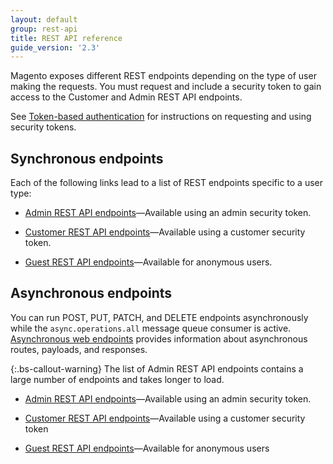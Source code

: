 ```yaml
---
layout: default
group: rest-api
title: REST API reference
guide_version: '2.3'
---
```


Magento exposes different REST endpoints depending on the type of user making the requests.
You must request and include a security token to gain access to the Customer and Admin REST API endpoints.

See [Token-based authentication][] for instructions on requesting and using security tokens.

## Synchronous endpoints

Each of the following links lead to a list of REST endpoints specific to a user type:

*  [Admin REST API endpoints](https://developer.adobe.com/commerce/webapi/rest/quick-reference/)—Available using an admin security token.

*  [Customer REST API endpoints](https://developer.adobe.com/commerce/webapi/rest/quick-reference/)—Available using a customer security token.

*  [Guest REST API endpoints](https://developer.adobe.com/commerce/webapi/rest/quick-reference/)—Available for anonymous users.

## Asynchronous endpoints

You can run POST, PUT, PATCH, and DELETE endpoints asynchronously while the `async.operations.all` message queue consumer is active. [Asynchronous web endpoints]({{page.baseurl}}/rest/asynchronous-web-endpoints.html) provides information about asynchronous routes, payloads, and responses.

{:.bs-callout-warning}
The list of Admin REST API endpoints contains a large number of endpoints and takes longer to load.

*  [Admin REST API endpoints]({{site.baseurl}}/redoc/2.3/async-admin-rest-api.html)—Available using an admin security token.

*  [Customer REST API endpoints]({{site.baseurl}}/redoc/2.3/async-customer-rest-api.html)—Available using a customer security token

*  [Guest REST API endpoints]({{site.baseurl}}/redoc/2.3/async-guest-rest-api.html)—Available for anonymous users

[Token-based authentication]: {{page.baseurl}}/get-started/authentication/gs-authentication-token.html